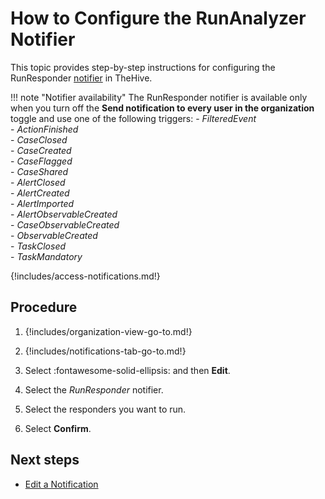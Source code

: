 # How to Configure the RunAnalyzer Notifier

This topic provides step-by-step instructions for configuring the RunResponder [notifier](../about-notifications.md#notifiers) in TheHive.

!!! note "Notifier availability"
    The RunResponder notifier is available only when you turn off the **Send notification to every user in the organization** toggle and use one of the following triggers:
    - *FilteredEvent*  
    - *ActionFinished*  
    - *CaseClosed*  
    - *CaseCreated*  
    - *CaseFlagged*  
    - *CaseShared*  
    - *AlertClosed*  
    - *AlertCreated*  
    - *AlertImported*  
    - *AlertObservableCreated*  
    - *CaseObservableCreated*  
    - *ObservableCreated*  
    - *TaskClosed*  
    - *TaskMandatory*

{!includes/access-notifications.md!}

## Procedure

1. {!includes/organization-view-go-to.md!}

2. {!includes/notifications-tab-go-to.md!}

3. Select :fontawesome-solid-ellipsis: and then **Edit**.

4. Select the *RunResponder* notifier.

5. Select the responders you want to run.

6. Select **Confirm**.

## Next steps

* [Edit a Notification](../edit-a-notification.md)


